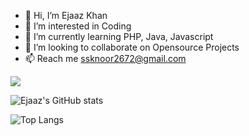 - 👋 Hi, I’m Ejaaz Khan
- 👀 I’m interested in Coding
- 🌱 I’m currently learning PHP, Java, Javascript
- 💞️ I’m looking to collaborate on Opensource Projects
- 📫 Reach me ssknoor2672@gmail.com

![](https://komarev.com/ghpvc/?username=iamnoorsk&color=blue)

![Ejaaz's GitHub stats](https://github-readme-stats.vercel.app/api?username=iamnoorsk&show_icons=true&theme=radical&count_private=false&show_icons=true)

![Top Langs](https://github-readme-stats.vercel.app/api/top-langs/?username=iamnoorsk&layout=compact&count_private=true&show_icons=true)

<!---
iamejaaz/iamejaaz is a ✨ special ✨ repository because its `README.md` (this file) appears on your GitHub profile.
You can click the Preview link to take a look at your changes.
--->
